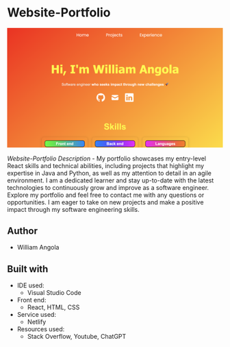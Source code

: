 # Website-Portfolio

![Home view](Pictures/Front%20page.png)


*Website-Portfolio Description -*
My portfolio showcases my entry-level React skills and technical abilities, including projects that highlight my expertise in Java and Python, as well as my attention to detail in an agile environment. I am a dedicated learner and stay up-to-date with the latest technologies to continuously grow and improve as a software engineer. Explore my portfolio and feel free to contact me with any questions or opportunities. I am eager to take on new projects and make a positive impact through my software engineering skills.


## Author

* William Angola

## Built with

* IDE used:
  * Visual Studio Code
* Front end:
  * React, HTML, CSS
* Service used:
  * Netlify
* Resources used:
  * Stack Overflow, Youtube, ChatGPT
